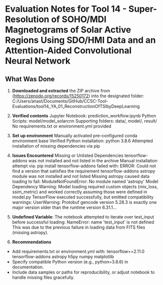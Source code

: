 # Evaluation Notes for Tool 14 - Super-Resolution of SOHO/MDI Magnetograms of Solar Active Regions Using SDO/HMI Data and an Attention-Aided Convolutional Neural Network

## What Was Done
1. **Downloaded and extracted** the ZIP archive from (https://zenodo.org/records/15250172) into the designated folder:  
   C:/Users/anast/Documents/GitHub/CCSC-Tool-Evaluations/tool14_YA_01_ReconstructionOfTSIbyDeepLearning


2. **Verified contents** 
Jupyter Notebook: prediction_workflow.ipynb
Python Scripts: model/model_solarcnn
Supporting folders: data/, model/, result/
No requirements.txt or environment.yml provided


3. **Set up environment**
Manually activated pre-configured conda environment base
Verified Python installation: python 3.8.6
Attempted installation of missing dependencies via pip


4. **Issues Encountered**
Missing or Unlisted Dependencies
tensorflow-addons was not installed and not listed in the archive
Manual installation attempt via: pip install tensorflow-addons
failed with: ERROR: Could not find a version that satisfies the requirement tensorflow-addons
astropy module was not installed and not listed
Missing astropy caused data loading to fail: ModuleNotFoundError: No module named 'astropy'
Model Dependency Warning: Model loading required custom objects (mix_loss, ssim_metric) and worked correctly assuming those were defined in model.py
TensorFlow executed successfully, but emitted compatibility warnings: UserWarning: Protobuf gencode version 5.28.3 is exactly one major version older than the runtime version 6.31.1...


5. **Undefined Variable**:
The notebook attempted to iterate over test_input before successful loading: NameError: name 'test_input' is not defined
This was due to the previous failure in loading data from FITS files (missing astropy).


6. **Recommendations**
- Add requirements.txt or environment.yml with: 
tensorflow==2.11.0
tensorflow-addons
astropy
h5py
numpy
matplotlib
- Specify compatible Python version (e.g., python=3.8.6) in documentation.
- Include data samples or paths for reproducibility, or adjust notebook to handle missing files gracefully.




